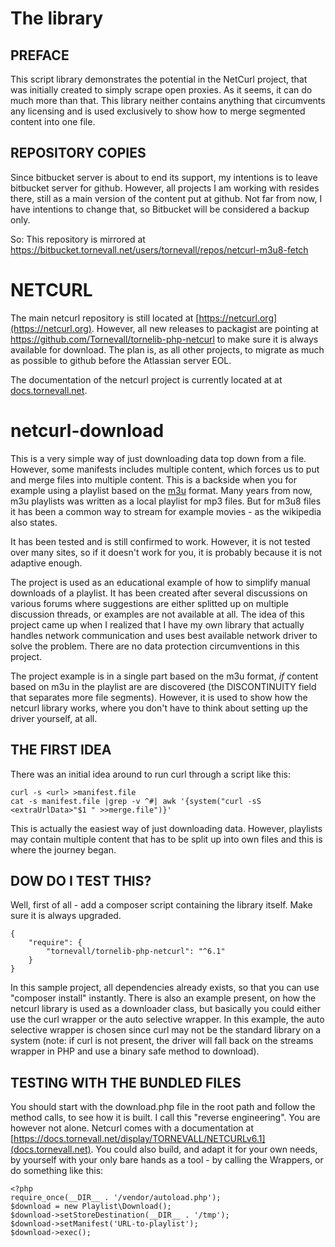 # The library

## PREFACE

This script library demonstrates the potential in the NetCurl project, that was initially created to simply scrape open
proxies. As it seems, it can do much more than that. This library neither contains anything that circumvents any
licensing and is used exclusively to show how to merge segmented content into one file.

## REPOSITORY COPIES

Since bitbucket server is about to end its support, my intentions is to leave bitbucket server for github. However, all
projects I am working with resides there, still as a main version of the content put at github. Not far from now, I have
intentions to change that, so Bitbucket will be considered a backup only.

So: This repository is mirrored at https://bitbucket.tornevall.net/users/tornevall/repos/netcurl-m3u8-fetch

# NETCURL

The main netcurl repository is still located at [https://netcurl.org](https://netcurl.org). However, all new releases to
packagist are pointing at https://github.com/Tornevall/tornelib-php-netcurl to make sure it is always available for
download. The plan is, as all other projects, to migrate as much as possible to github before the Atlassian server EOL.

The documentation of the netcurl project is currently located at
at [docs.tornevall.net](https://docs.tornevall.net/display/TORNEVALL/NETCURLv6.1).

# netcurl-download

This is a very simple way of just downloading data top down from a file. However, some manifests includes multiple
content, which forces us to put and merge files into multiple content. This is a backside when you for example using a
playlist based on the [m3u](https://en.wikipedia.org/wiki/M3U) format. Many years from now, m3u playlists was written as
a local playlist for mp3 files. But for m3u8 files it has been a common way to stream for example movies - as the
wikipedia also states.

It has been tested and is still confirmed to work. However, it is not tested over many sites, so if it doesn't work for
you, it is probably because it is not adaptive enough.

The project is used as an educational example of how to simplify manual downloads of a playlist. It has been created
after several discussions on various forums where suggestions are either splitted up on multiple discussion threads, or
examples are not available at all. The idea of this project came up when I realized that I have my own library that
actually handles network communication and uses best available network driver to solve the problem. There are no data
protection circumventions in this project.

The project example is in a single part based on the m3u format, *if* content based on m3u in the playlist are are
discovered (the DISCONTINUITY field that separates more file segments). However, it is used to show how the netcurl
library works, where you don't have to think about setting up the driver yourself, at all.

## THE FIRST IDEA

There was an initial idea around to run curl through a script like this:

    curl -s <url> >manifest.file
    cat -s manifest.file |grep -v ^#| awk '{system("curl -sS <extraUrlData>"$1 " >>merge.file")}'    

This is actually the easiest way of just downloading data. However, playlists may contain multiple content that has to
be split up into own files and this is where the journey began.

## DOW DO I TEST THIS?

Well, first of all - add a composer script containing the library itself. Make sure it is always upgraded.

    {
        "require": {
            "tornevall/tornelib-php-netcurl": "^6.1"
        }
    }

In this sample project, all dependencies already exists, so that you can use "composer install" instantly. There is also
an example present, on how the netcurl library is used as a downloader class, but basically you could either use the
curl wrapper or the auto selective wrapper. In this example, the auto selective wrapper is chosen since curl may not be
the standard library on a system (note: if curl is not present, the driver will fall back on the streams wrapper in PHP
and use a binary safe method to download).

## TESTING WITH THE BUNDLED FILES

You should start with the download.php file in the root path and follow the method calls, to see how it is built. I call
this "reverse engineering". You are however not alone. Netcurl comes with a documentation at
[https://docs.tornevall.net/display/TORNEVALL/NETCURLv6.1](docs.tornevall.net). You could also build, and adapt it for
your own needs, by yourself with your only bare hands as a tool - by calling the Wrappers, or do something like this:

    <?php
    require_once(__DIR__ . '/vendor/autoload.php');
    $download = new Playlist\Download();
    $download->setStoreDestination(__DIR__ . '/tmp');
    $download->setManifest('URL-to-playlist');
    $download->exec();
